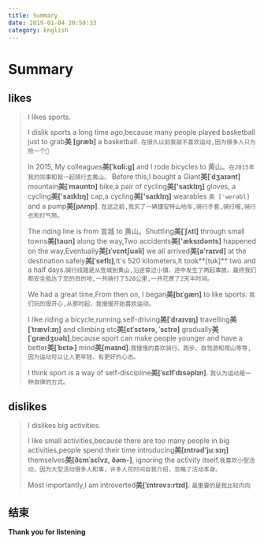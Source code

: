```yaml
---
title: Summary
date: 2019-01-04 20:50:33
category: English
---
```


# Summary

## likes

> I likes sports.
> 
> I dislik sports a long time ago,because many people played basketball just to grab**美 [ɡræb]** a basketball. `在很久以前我就不喜欢运动,因为很多人只为抢一个🏀`
> 
> In 2015, My colleagues**美[ˈkɑli:g]** and I rode bicycles to 黄山。`在2015年我的同事和我一起骑行去黄山。`
> Before this,I bought a Giant**美[ˈdʒaɪənt]** mountain**美[ˈmaʊntn]** bike,a pair of cycling**美['saɪklɪŋ]** gloves, a cycling**美['saɪklɪŋ]** cap,a cycling**美['saɪklɪŋ]** wearables `美 [ˈwerəbl]` and a pump**美[pʌmp]**. `在这之前,我买了一辆捷安特山地车,骑行手套,骑行帽,骑行衣和打气筒。`
> 
> The riding line is from 宣城 to 黄山。Shuttling**美[ˈʃʌtl]** through small towns**美[taʊn]** along the way,Two accidents**美['æksɪdənts]** happened on the way,Eventually**美[ɪˈvɛntʃuəli]** we all arrived**美[a'raɪvd]** at the destination safely**美[ˈseflɪ]**,It's 520 kilometers,It took**[tʊk]** two and a half days.`骑行线路是从宣城到黄山,沿途穿过小镇，途中发生了两起事故。最终我们都安全抵达了您的目的地,一共骑行了520公里,一共花费了2天半时间。`
> 
> We had a great time,From then on, I  began**美[bɪˈɡæn]** to like sports. `我们玩的很开心,从那时起，我慢慢开始喜欢运动。`
> 
> I  like riding a bicycle,running,self-driving**美[ˈdraɪvɪŋ]** travelling**美[ˈtrævl:ɪŋ]** and climbing etc**美[ɛtˈsɛtərə, ˈsɛtrə]** gradually**美[ˈɡrædʒʊəlɪ]**,because sport can make people younger and have a better**美[ˈbɛtɚ]** mind**美[maɪnd]**.`我慢慢的喜欢骑行、跑步、自驾游和爬山等等,因为运动可以让人更年轻，有更好的心态。`
> 
> I think sport is a way of self-discipline**美[ˈsɛlfˈdɪsəplɪn]**. `我认为运动是一种自律的方式。`


## dislikes

> I dislikes big activities.
> 
> 
> I like small activities,because there are too many people in big activities,people spend their time introducing**美[ɪntrəd'ju:sɪŋ]** themselves**美[ðɛmˈsɛlvz, ðəm-]**, ignoring the activity itself.`我喜欢小型活动，因为大型活动很多人和事，许多人花时间自我介绍，忽略了活动本身。`
> 
> Most importantly,I am introverted**美[ˈɪntrəvɜ:rtɪd]**. `最重要的是我比较内向`


## 结束

**Thank you for listening**